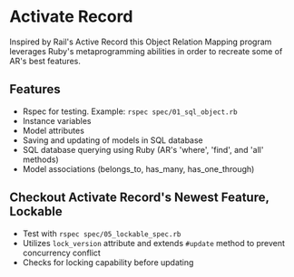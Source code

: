 # **Activate Record**

Inspired by Rail's Active Record this Object Relation Mapping program leverages Ruby's metaprogramming abilities in order to recreate some of AR's best features.

## Features

* Rspec for testing. Example: `rspec spec/01_sql_object.rb`
* Instance variables
* Model attributes
* Saving and updating of models in SQL database
* SQL database querying using Ruby (AR's 'where', 'find', and 'all' methods)
* Model associations (belongs_to, has_many, has_one_through)

## Checkout Activate Record's Newest Feature, Lockable

* Test with `rspec spec/05_lockable_spec.rb`
* Utilizes `lock_version` attribute and extends `#update` method to prevent concurrency conflict
* Checks for locking capability before updating
